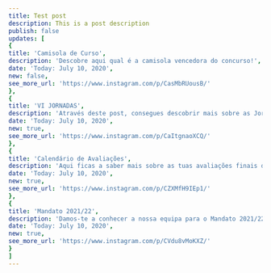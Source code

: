```yaml
---
title: Test post
description: This is a post description
publish: false
updates: [
{
title: 'Camisola de Curso',
description: 'Descobre aqui qual é a camisola vencedora do concurso!',
date: 'Today: July 10, 2020',
new: false,
see_more_url: 'https://www.instagram.com/p/CasMbRUousB/'
},
{
title: 'VI JORNADAS',
description: 'Através deste post, consegues descobrir mais sobre as Jornadas de Engenharia de Sistemas!',
date: 'Today: July 10, 2020',
new: true,
see_more_url: 'https://www.instagram.com/p/CaItgnaoXCQ/'
},
{
title: 'Calendário de Avaliações',
description: 'Aqui ficas a saber mais sobre as tuas avaliações finais do 1º semestre.',
date: 'Today: July 10, 2020',
new: true,
see_more_url: 'https://www.instagram.com/p/CZXMfH9IEp1/'
},
{
title: 'Mandato 2021/22',
description: 'Damos-te a conhecer a nossa equipa para o Mandato 2021/22.',
date: 'Today: July 10, 2020',
new: true,
see_more_url: 'https://www.instagram.com/p/CVdu8vMoKXZ/'
}
]
---
```

